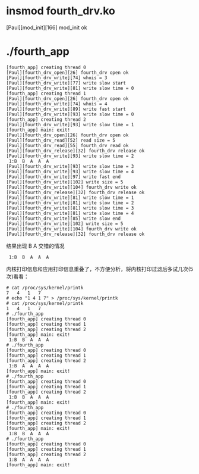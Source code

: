 # insmod fourth_drv.ko 
[Paul][mod_init][166] mod_init ok
# ./fourth_app 
    [fourth_app] creating thread 0
    [Paul][fourth_drv_open][26] fourth_drv open ok
    [Paul][fourth_drv_write][74] whois = 3
    [Paul][fourth_drv_write][77] write slow start
    [Paul][fourth_drv_write][81] write slow time = 0
    [fourth_app] creating thread 1
    [Paul][fourth_drv_open][26] fourth_drv open ok
    [Paul][fourth_drv_write][74] whois = 4
    [Paul][fourth_drv_write][89] write fast start
    [Paul][fourth_drv_write][93] write slow time = 0
    [fourth_app] creating thread 2
    [Paul][fourth_drv_write][93] write slow time = 1
    [fourth_app] main: exit!
    [Paul][fourth_drv_open][26] fourth_drv open ok
    [Paul][fourth_drv_read][52] read size = 5
    [Paul][fourth_drv_read][55] fourth_drv read ok
    [Paul][fourth_drv_release][32] fourth_drv release ok
    [Paul][fourth_drv_write][93] write slow time = 2
     1:B  B  A  A  A  
    [Paul][fourth_drv_write][93] write slow time = 3
    [Paul][fourth_drv_write][93] write slow time = 4
    [Paul][fourth_drv_write][97] write fast end
    [Paul][fourth_drv_write][102] write size = 5
    [Paul][fourth_drv_write][104] fourth_drv write ok
    [Paul][fourth_drv_release][32] fourth_drv release ok
    [Paul][fourth_drv_write][81] write slow time = 1
    [Paul][fourth_drv_write][81] write slow time = 2
    [Paul][fourth_drv_write][81] write slow time = 3
    [Paul][fourth_drv_write][81] write slow time = 4
    [Paul][fourth_drv_write][85] write slow end
    [Paul][fourth_drv_write][102] write size = 5
    [Paul][fourth_drv_write][104] fourth_drv write ok
    [Paul][fourth_drv_release][32] fourth_drv release ok

结果出现 B A 交错的情况

     1:B  B  A  A  A  
 
内核打印信息和应用打印信息重叠了，不方便分析，将内核打印过滤后多试几次(5次)看看：

    # cat /proc/sys/kernel/printk
    7	4	1	7
    # echo "1 4 1 7" > /proc/sys/kernel/printk
    # cat /proc/sys/kernel/printk
    1	4	1	7
    # ./fourth_app 
    [fourth_app] creating thread 0
    [fourth_app] creating thread 1
    [fourth_app] creating thread 2
    [fourth_app] main: exit!
     1:B  B  A  A  A  
    # ./fourth_app 
    [fourth_app] creating thread 0
    [fourth_app] creating thread 1
    [fourth_app] creating thread 2
     1:B  A  A  A  A  
    [fourth_app] main: exit!
    # ./fourth_app 
    [fourth_app] creating thread 0
    [fourth_app] creating thread 1
    [fourth_app] creating thread 2
     1:B  B  A  A  A  
    [fourth_app] main: exit!
    # ./fourth_app 
    [fourth_app] creating thread 0
    [fourth_app] creating thread 1
    [fourth_app] creating thread 2
    [fourth_app] main: exit!
     1:B  B  A  A  A  
    # ./fourth_app 
    [fourth_app] creating thread 0
    [fourth_app] creating thread 1
    [fourth_app] creating thread 2
     1:B  A  A  A  A  
    [fourth_app] main: exit!
